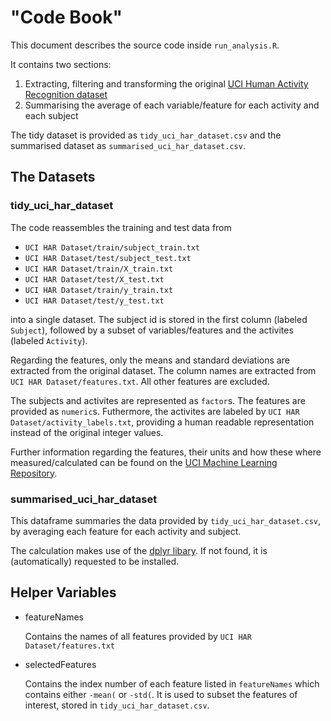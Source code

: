 # "Code Book"

This document describes the source code inside `run_analysis.R`.

It contains two sections:

1. Extracting, filtering and transforming the original [UCI Human Activity Recognition dataset](http://archive.ics.uci.edu/ml/datasets/human+activity+recognition+using+smartphones)
1. Summarising the average of each variable/feature for each activity and each subject

The tidy dataset is provided as `tidy_uci_har_dataset.csv` and the summarised dataset as `summarised_uci_har_dataset.csv`. 

## The Datasets

### tidy_uci_har_dataset

The code reassembles the training and test data from

- `UCI HAR Dataset/train/subject_train.txt`
- `UCI HAR Dataset/test/subject_test.txt`
- `UCI HAR Dataset/train/X_train.txt`
- `UCI HAR Dataset/test/X_test.txt`
- `UCI HAR Dataset/train/y_train.txt`
- `UCI HAR Dataset/test/y_test.txt`

into a single dataset. The subject id is stored in the first column (labeled `Subject`), followed by a subset of variables/features and the activites (labeled `Activity`).

Regarding the features, only the means and standard deviations are extracted from the original dataset. The column names are extracted from `UCI HAR Dataset/features.txt`. All other features are excluded.

The subjects and activites are represented as `factor`s. The features are provided as `numeric`s. Futhermore, the activites are labeled by `UCI HAR Dataset/activity_labels.txt`, providing a human readable representation instead of the original integer values.

Further information regarding the features, their units and how these where measured/calculated can be found on the [UCI Machine Learning Repository](http://archive.ics.uci.edu/ml/datasets/human+activity+recognition+using+smartphones).

### summarised_uci_har_dataset

This dataframe summaries the data provided by `tidy_uci_har_dataset.csv`, by averaging each feature for each activity and subject.

The calculation makes use of the [dplyr libary](https://www.r-project.org/nosvn/pandoc/dplyr.html). If not found, it is (automatically) requested to be installed.

## Helper Variables

- featureNames

    Contains the names of all features provided by `UCI HAR Dataset/features.txt`

- selectedFeatures

    Contains the index number of each feature listed in `featureNames` which contains either `-mean(` or `-std(`. It is used to subset the features of interest, stored in `tidy_uci_har_dataset.csv`.

